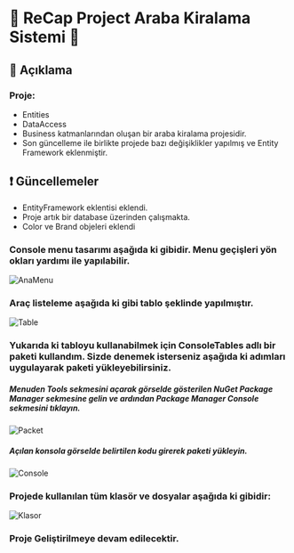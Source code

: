 # :car: ReCap Project Araba Kiralama Sistemi :car:

## :orange_book: Açıklama 
### Proje:
  * Entities 
  * DataAccess 
  * Business 
  katmanlarından oluşan bir araba kiralama projesidir.
  * Son güncelleme ile birlikte projede bazı değişiklikler yapılmış ve Entity Framework eklenmiştir.
## :exclamation: Güncellemeler
 * EntityFramework eklentisi eklendi.
 * Proje artık bir database üzerinden çalışmakta.
 * Color ve Brand objeleri eklendi
 
### Console menu tasarımı aşağıda ki gibidir. Menu geçişleri yön okları yardımı ile yapılabilir.
![AnaMenu](https://user-images.githubusercontent.com/71039908/107114171-03413700-6875-11eb-8362-3f1078a77a81.PNG)

### Araç listeleme aşağıda ki gibi tablo şeklinde yapılmıştır.

![Table](https://user-images.githubusercontent.com/71039908/106589318-f06cf080-655c-11eb-9acd-5c8b52c140c3.PNG)

### Yukarıda ki tabloyu kullanabilmek için ConsoleTables adlı bir paketi kullandım. Sizde denemek isterseniz aşağıda ki adımları uygulayarak paketi yükleyebilirsiniz.

   ##### Menuden Tools sekmesini açarak görselde gösterilen NuGet Package Manager sekmesine gelin ve ardından Package Manager Console sekmesini tıklayın.
   
    
![Packet](https://user-images.githubusercontent.com/71039908/106589742-696c4800-655d-11eb-9290-1d2012357f02.PNG)

   ##### Açılan konsola görselde belirtilen kodu girerek paketi yükleyin.
    
![Console](https://user-images.githubusercontent.com/71039908/106589782-75580a00-655d-11eb-8c48-b98b1bcf607e.PNG)

### Projede kullanılan tüm klasör ve dosyalar aşağıda ki gibidir:

 ![Klasor](https://user-images.githubusercontent.com/71039908/107114201-1ce27e80-6875-11eb-8bcc-eaff162badee.PNG)


### Proje Geliştirilmeye devam edilecektir.

